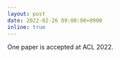 ```yaml
---
layout: post
date: 2022-02-26 09:00:00+0900
inline: true
---
```


One paper is accepted at ACL 2022.
